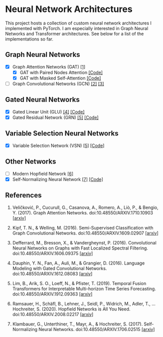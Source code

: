 # Neural Network Architectures

This project hosts a collection of custom neural network architectures I implemented with PyTorch.
I am especially interested in Graph Neural Networks and Transformer architectures.
See below for a list of the implementations so far.

## Graph Neural Networks
- [x] Graph Attention Networks (GAT)
  [[1]](https://arxiv.org/abs/1710.10903)
  - [x] GAT with Paired Nodes Attention
    [[Code]](https://github.com/maik97/Neural-Network-Architectures/blob/main/gat/paired_nodes_attention.py)
  - [x] GAT with Masked Self-Attention
    [[Code]](https://github.com/maik97/Neural-Network-Architectures/blob/main/gat/transformer_nodes_attention.py)
- [ ] Graph Convolutional Networks (GCN)
  [[2]](https://arxiv.org/abs/1609.02907)
  [[3]](https://arxiv.org/abs/1606.09375)

## Gated Neural Networks
- [x] Gated Linear Unit (GLU)
  [[4]](https://arxiv.org/abs/1612.08083)
  [[Code]](https://github.com/maik97/Neural-Network-Architectures/blob/main/gated_networks/gated_linear_unit.py)
- [x] Gated Residual Network (GRN)
  [[5]](https://arxiv.org/abs/1912.09363)
  [[Code]](https://github.com/maik97/Neural-Network-Architectures/blob/main/gated_networks/gated_residual_network.py)

## Variable Selection Neural Networks
- [x] Variable Selection Network (VSN)
  [[5]](https://arxiv.org/abs/1912.09363)
  [[Code]](https://github.com/maik97/Neural-Network-Architectures/blob/main/variable_selection_networks/variable_selection_network.py)

## Other Networks
- [ ] Modern Hopfield Network
  [[6]](https://arxiv.org/abs/2008.02217)
- [X] Self-Normalizing Neural Network
  [[7]](https://arxiv.org/abs/1706.02515)
  [[Code]](https://github.com/maik97/Neural-Network-Architectures/tree/main/self_normalizing_neural_networks)

## References


1. Veličković, P., Cucurull, G., Casanova, A., Romero, A., Liò, P., & Bengio, Y. (2017). Graph Attention Networks. doi:10.48550/ARXIV.1710.10903
[[arxiv]](https://arxiv.org/abs/1710.10903)


2. Kipf, T. N., & Welling, M. (2016). Semi-Supervised Classification with Graph Convolutional Networks. doi:10.48550/ARXIV.1609.02907
[[arxiv]](https://arxiv.org/abs/1609.02907)


3. Defferrard, M., Bresson, X., & Vandergheynst, P. (2016). Convolutional Neural Networks on Graphs with Fast Localized Spectral Filtering. doi:10.48550/ARXIV.1606.09375
[[arxiv]](https://arxiv.org/abs/1606.09375)


4. Dauphin, Y. N., Fan, A., Auli, M., & Grangier, D. (2016). Language Modeling with Gated Convolutional Networks. doi:10.48550/ARXIV.1612.08083
[[arxiv]](https://arxiv.org/abs/1612.08083)


5. Lim, B., Arik, S. O., Loeff, N., & Pfister, T. (2019). Temporal Fusion Transformers for Interpretable Multi-horizon Time Series Forecasting. doi:10.48550/ARXIV.1912.09363
[[arxiv]](https://arxiv.org/abs/1912.09363)


6. Ramsauer, H., Schäfl, B., Lehner, J., Seidl, P., Widrich, M., Adler, T., … Hochreiter, S. (2020). Hopfield Networks is All You Need. doi:10.48550/ARXIV.2008.02217
[[arxiv]](https://arxiv.org/abs/2008.02217)


7. Klambauer, G., Unterthiner, T., Mayr, A., & Hochreiter, S. (2017). Self-Normalizing Neural Networks. doi:10.48550/ARXIV.1706.02515
[[arxiv]](https://arxiv.org/abs/1706.02515)

